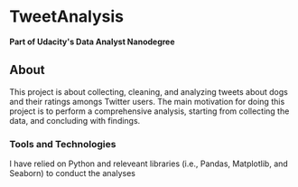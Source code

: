 # TweetAnalysis
**Part of Udacity's Data Analyst Nanodegree**
## About
This project is about collecting, cleaning, and analyzing tweets about dogs and their ratings amongs Twitter users. The main motivation for doing this project is to perform a comprehensive analysis, starting from collecting the data, and concluding with findings. 
### Tools and Technologies
I have relied on Python and releveant libraries (i.e., Pandas, Matplotlib, and Seaborn) to conduct the analyses
